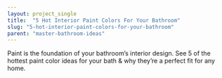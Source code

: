 ```yaml
---
layout: project_single
title:  "5 Hot Interior Paint Colors For Your Bathroom"
slug: "5-hot-interior-paint-colors-for-your-bathroom"
parent: "master-bathroom-ideas"
---
```

Paint is the foundation of your bathroom’s interior design. See 5 of the hottest paint color ideas for your bath & why they’re a perfect fit for any home.